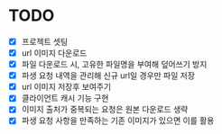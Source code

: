 # TODO
- [x] 프로젝트 셋팅
- [x] url 이미지 다운로드
- [x] 파일 다운로드 시, 고유한 파일명을 부여해 덮어쓰기 방지
- [x] 파생 요청 내역을 관리해 신규 url일 경우만 파일 저장
- [x] url 이미지 저장후 보여주기
- [x] 클라이언트 캐시 기능 구현
- [x] 이미지 출처가 중복되는 요청은 원본 다운로드 생략
- [x] 파생 요청 사항을 만족하는 기존 이미지가 있으면 이를 활용
